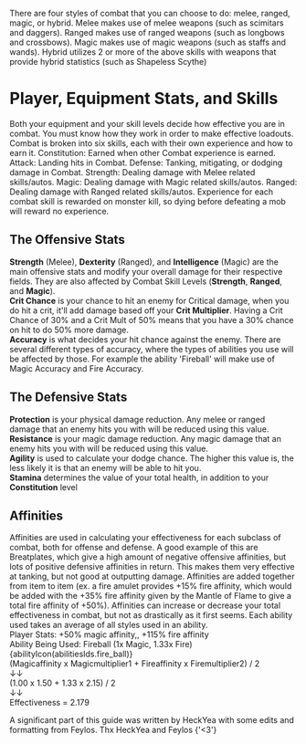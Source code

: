 
There are four styles of combat that you can choose to do: melee, ranged, magic, or hybrid. Melee makes use
of melee weapons (such as scimitars and daggers). Ranged makes use of ranged weapons (such as longbows and
crossbows). Magic makes use of magic weapons (such as staffs and wands). Hybrid utilizes 2 or more of the
above skills with weapons that provide hybrid statistics (such as Shapeless Scythe)
# Player, Equipment Stats, and Skills
Both your equipment and your skill levels decide how effective you are in combat. You must know how they
work in order to make effective loadouts. Combat is broken into six skills, each with their own experience and how to earn it.
Constitution: Earned when other Combat experience is earned.
Attack: Landing hits in Combat.
Defense: Tanking, mitigating, or dodging damage in Combat.
Strength: Dealing damage with Melee related skills/autos.
Magic: Dealing damage with Magic related skills/autos.
Ranged: Dealing damage with Ranged related skills/autos.
Experience for each combat skill is rewarded on monster kill, so dying before defeating a mob will reward no experience.

## The Offensive Stats
<b>Strength</b> (Melee), <b>Dexterity</b> (Ranged), and <b>Intelligence</b> (Magic) are the main offensive
stats and modify your overall damage for their respective fields. They are also affected by Combat Skill
Levels (<b>Strength</b>, <b>Ranged</b>, and <b>Magic</b>). <br />
<b>Crit Chance</b> is your chance to hit an enemy for Critical damage, when you do hit a crit, it'll add
damage based off your <b>Crit Multiplier</b>. Having a Crit Chance of 30% and a Crit Mult of 50% means that
you have a 30% chance on hit to do 50% more damage. <br />
<b>Accuracy</b> is what decides your hit chance against the enemy. There are several different types of
accuracy, where the types of abilities you use will be affected by those. For example the ability 'Fireball'
will make use of Magic Accuracy and Fire Accuracy.

## The Defensive Stats
<b>Protection</b> is your physical damage reduction. Any melee or ranged damage that an enemy hits you with
will be reduced using this value. <br />
<b>Resistance</b> is your magic damage reduction. Any magic damage that an enemy hits you with will be
reduced using this value. <br />
<b>Agility</b> is used to calculate your dodge chance. The higher this value is, the less likely it is that
an enemy will be able to hit you. <br />
<b>Stamina</b> determines the value of your total health, in addition to your <b>Constitution</b> level
## Affinities
Affinities are used in calculating your effectiveness for each subclass of combat, both for offense and
defense. A good example of this are Breatplates, which give a high amount of negative offensive affinities,
but lots of positive defensive affinities in return. This makes them very effective at tanking, but not good
at outputting damage. Affinities are added together from item to item (ex. a fire amulet provides +15% fire
affinity, which would be added with the +35% fire affinity given by the Mantle of Flame to give a total fire
affinity of +50%). Affinities can increase or decrease your total effectiveness in combat, but not as
drastically as it first seems. Each ability used takes an average of all styles used in an ability.
<br />
Player Stats: +50% magic affinity,, +115% fire affinity
<br />
Ability Being Used: Fireball (1x Magic, 1.33x Fire) {abilityIcon(abilitiesIds.fire_ball)}
<br />
(Magicaffinity x Magicmultiplier1 + Fireaffinity x Firemultiplier2) / 2
<br />
↓↓
<br />
(1.00 x 1.50 + 1.33 x 2.15) / 2
<br />
↓↓
<br />
Effectiveness = 2.179
<p color='gray' fontStyle='oblique'>
	A significant part of this guide was written by HeckYea with some edits and formatting from Feylos. Thx
	HeckYea and Feylos {'<3'}
</p>
